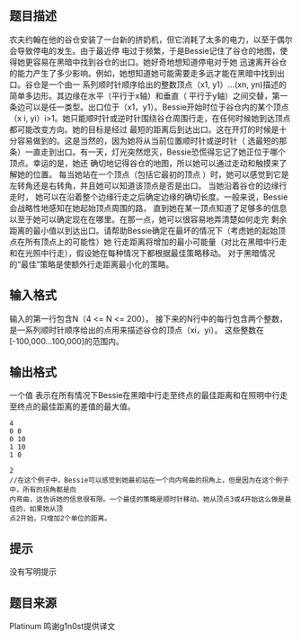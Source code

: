 


## 题目描述
农夫约翰在他的谷仓安装了一台新的挤奶机，但它消耗了太多的电力，以至于偶尔会导致停电的发生。由于最近停
电过于频繁，于是Bessie记住了谷仓的地图，使得她更容易在黑暗中找到谷仓的出口。她好奇地想知道停电对于她
迅速离开谷仓的能力产生了多少影响。例如，她想知道她可能需要走多远才能在黑暗中找到出口。谷仓是一个由一
系列顺时针顺序给出的整数顶点（x1, y1）...(xn, yn)描述的简单多边形。其边缘在水平（平行于x轴）和垂直（
平行于y轴）之间交替，第一条边可以是任一类型。出口位于（x1，y1）。Bessie开始时位于谷仓内的某个顶点（x
i, yi）i>1。她只能顺时针或逆时针围绕谷仓周围行走，在任何时候她到达顶点都可能改变方向。她的目标是经过
最短的距离后到达出口。这在开灯的时候是十分容易做到的。这是当然的，因为她将从当前位置顺时针或逆时针（
选最短的那条）一直走到出口。有一天，灯光突然熄灭，Bessie恐慌得忘记了她正位于哪个顶点。幸运的是，她还
确切地记得谷仓的地图，所以她可以通过走动和触摸来了解她的位置。 每当她站在一个顶点（包括它最初的顶点
）时，她可以感觉到它是左转角还是右转角，并且她可以知道该顶点是否是出口。 当她沿着谷仓的边缘行走时，
她可以在沿着整个边缘行走之后确定边缘的确切长度。一般来说，Bessie会战略性地感知在她起始顶点周围的路，
直到她在某一顶点知道了足够多的信息以至于她可以确定现在在哪里。在那一点，她可以很容易地弄清楚如何走完
剩余距离的最小值以到达出口。请帮助Bessie确定在最坏的情况下（考虑她的起始顶点在所有顶点上的可能性）她
行走距离将增加的最小可能量（对比在黑暗中行走和在光照中行走），假设她在每种情况下都根据最佳策略移动。
对于黑暗情况的“最佳”策略是使额外行走距离最小化的策略。
## 输入格式
输入的第一行包含N（4 <= N <= 200）。
接下来的N行中的每行包含两个整数，是一系列顺时针顺序给出的点用来描述谷仓的顶点（xi，yi）。
这些整数在[-100,000...100,000]的范围内。
## 输出格式
一个值
表示在所有情况下Bessie在黑暗中行走至终点的最佳距离和在照明中行走至终点的最佳距离的差值的最大值。

```input1
4
0 0
0 10
1 10
1 0

```

```output1
2
//在这个例子中，Bessie可以感觉到她最初站在一个向内弯曲的拐角上，但是因为在这个例子中，所有的拐角都是向
内弯曲，这告诉她的信息很有限。一个最佳的策略是顺时针移动。她从顶点3或4开始这么做是最佳的，如果她从顶
点2开始，只增加2个单位的距离。
```

## 提示
没有写明提示
## 题目来源
Platinum 鸣谢g1n0st提供译文



